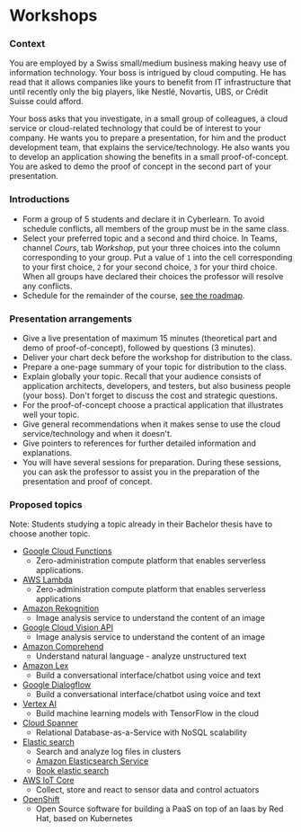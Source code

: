 # Workshops

### Context

You are employed by a Swiss small/medium business making heavy use of information technology. Your boss is intrigued by cloud computing. He has read that it allows companies like yours to benefit from IT infrastructure that until recently only the big players, like Nestlé, Novartis, UBS, or Crédit Suisse could afford.

Your boss asks that you investigate, in a small group of colleagues, a cloud service or cloud-related technology that could be of interest to your company. He wants you to prepare a presentation, for him and the product development team, that explains the service/technology. He also wants you to develop an application showing the benefits in a small proof-of-concept. You are asked to demo the proof of concept in the second part of your presentation.

### Introductions

* Form a group of 5 students and declare it in Cyberlearn. To avoid schedule conflicts, all members of the group must be in the same class.
* Select your preferred topic and a second and third choice. In Teams, channel _Cours_, tab _Workshop_, put your three choices into the column corresponding to your group. Put a value of `1` into the cell corresponding to your first choice, `2` for your second choice, `3` for your third choice. When all groups have declared their choices the professor will resolve any conflicts.
* Schedule for the remainder of the course, [see the roadmap](roadmap.md).

### Presentation arrangements

* Give a live presentation of maximum 15 minutes (theoretical part and demo of proof-of-concept), followed by questions (3 minutes).
* Deliver your chart deck before the workshop for distribution to the class.
* Prepare a one-page summary of your topic for distribution to the class.
* Explain globally your topic. Recall that your audience consists of application architects, developers, and testers, but also business people (your boss). Don't forget to discuss the cost and strategic questions.
* For the proof-of-concept choose a practical application that illustrates well your topic.
* Give general recommendations when it makes sense to use the cloud service/technology and when it doesn't.
* Give pointers to references for further detailed information and explanations.
* You will have several sessions for preparation. During these sessions, you can ask the professor to assist you in the preparation of the presentation and proof of concept.

### Proposed topics

Note: Students studying a topic already in their Bachelor thesis have to choose another topic.

* [Google Cloud Functions](https://cloud.google.com/functions/)
  * Zero-administration compute platform that enables serverless applications.
* [AWS Lambda](https://docs.aws.amazon.com/lambda/latest/dg/welcome.html)
  * Zero-administration compute platform that enables serverless applications
* [Amazon Rekognition](https://aws.amazon.com/rekognition/)
  * Image analysis service to understand the content of an image
* [Google Cloud Vision API](https://cloud.google.com/vision/)
  * Image analysis service to understand the content of an image
* [Amazon Comprehend](https://docs.aws.amazon.com/comprehend/latest/dg/what-is.html)
  * Understand natural language - analyze unstructured text
* [Amazon Lex](https://docs.aws.amazon.com/comprehend/latest/dg/what-is.html)
  * Build a conversational interface/chatbot using voice and text
* [Google Dialogflow](https://cloud.google.com/dialogflow/docs/)
  * Build a conversational interface/chatbot using voice and text
* [Vertex AI](https://cloud.google.com/vertex-ai/)
  * Build machine learning models with TensorFlow in the cloud
* [Cloud Spanner](https://cloud.google.com/spanner/)
  * Relational Database-as-a-Service with NoSQL scalability
* [Elastic search](https://www.elastic.co/elasticsearch/)
  * Search and analyze log files in clusters
  * [Amazon Elasticsearch Service](https://aws.amazon.com/opensearch-service/)
  * [Book elastic search](https://www.oreilly.com/?q=elasticsearch\&x=0\&y=0)
* [AWS IoT Core](https://aws.amazon.com/iot-core/)
  * Collect, store and react to sensor data and control actuators
* [OpenShift](https://www.redhat.com/en/technologies/cloud-computing/openshift)
  * Open Source software for building a PaaS on top of an Iaas by Red Hat, based on Kubernetes
